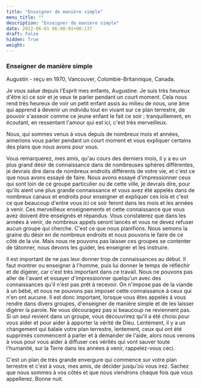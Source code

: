 ```yaml
---
title: "Enseigner de manière simple"
menu_title: ""
description: "Enseigner de manière simple"
date: 2022-06-01 06:00:01+00:137
draft: False
hidden: True
weight:
---
```

### Enseigner de manière simple

Augustin - reçu en 1970, Vancouver, Colombie-Britannique, Canada.

Je vous salue depuis l'Esprit mes enfants, Augustine. Je suis très heureux d'être ici ce soir et je veux te parler pendant un court moment. Cela nous rend très heureux de voir un petit enfant assis au milieu de nous, une âme qui apprend à devenir un individu tout en vivant sur ce plan terrestre, de pouvoir s'asseoir comme ce jeune enfant le fait ce soir ; tranquillement, en écoutant, en ressentant l'amour qui est ici, c'est très merveilleux.

Nous, qui sommes venus à vous depuis de nombreux mois et années, aimerions vous parler pendant un court moment et vous expliquer certains des plans que nous avons pour vous.

Vous remarquerez, mes amis, qu'au cours des derniers mois, il y a eu un plus grand désir de connaissance dans de nombreuses sphères différentes, je devrais dire dans de nombreux endroits différents de votre vie, et c'est ce que nous avons essayé de faire. Nous avons essayé d'impressionner ceux qui sont loin de ce groupe particulier ou de cette ville, je devrais dire, pour qu'ils aient une plus grande connaissance et vous avez été appelés dans de nombreux canaux et endroits pour enseigner et expliquer ces lois et c'est ce que beaucoup d'entre vous ici ce soir feront dans les mois et les années à venir. Ces merveilleux enseignements et cette connaissance que vous avez doivent être enseignés et répandus. Vous constaterez que dans les années à venir, de nombreux appels seront lancés et vous ne devez refuser aucun groupe qui cherche. C'est ce que nous planifions. Nous semons la graine du désir en de nombreux endroits et nous pouvons le faire de ce côté de la vie. Mais nous ne pouvons pas laisser ces groupes se contenter de tâtonner, nous devons les guider, les enseigner et les instruire.

Il est important de ne pas leur donner trop de connaissances au début. Il faut montrer ou enseigner à l'homme, puis lui donner le temps de réfléchir et de digérer, car c'est très important dans ce travail. Nous ne pouvons pas aller de l'avant et essayer d'impressionner quelqu'un avec des connaissances qu'il n'est pas prêt à recevoir. On n'impose pas de la viande à un bébé, et nous ne pouvons pas imposer cette connaissance à ceux qui n'en ont aucune. Il est donc important, lorsque vous êtes appelés à vous rendre dans divers groupes, d'enseigner de manière simple et de les laisser digérer la parole. Ne vous découragez pas si beaucoup ne reviennent pas. Si un seul revient dans un groupe, vous découvrirez qu'il a été choisi pour vous aider et pour aider à apporter la vérité de Dieu. Lentement, il y a un changement qui balaie votre plan terrestre, lentement, ceux qui ont été supprimés commencent à parler et à demander de l'aide, alors nous venons à vous pour vous aider à diffuser ces vérités qui vont sauver toute l'humanité, sur la Terre dans les années à venir, rappelez-vous ceci.

C'est un plan de très grande envergure qui commence sur votre plan terrestre et c'est à vous, mes amis, de décider jusqu'où vous irez. Sachez que nous sommes à vos côtés et que nous viendrons chaque fois que vous appellerez. Bonne nuit.
